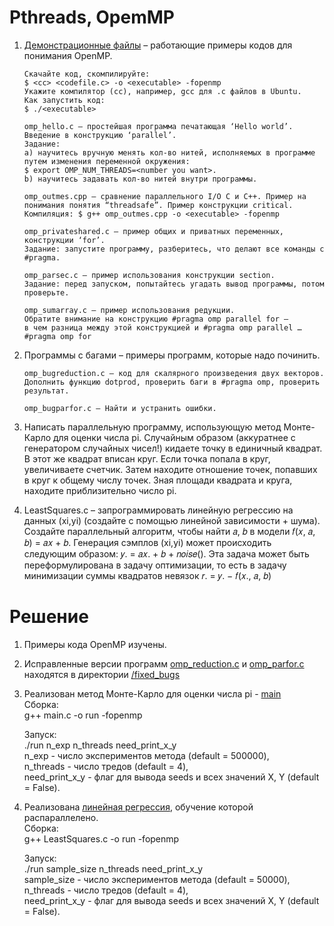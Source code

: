 # Pthreads, OpemMP  



1. [Демонстрационные файлы](demo) – работающие примеры кодов для понимания OpenMP.  
    ``` text
    Скачайте код, скомпилируйте:
    $ <cc> <codefile.c> -o <executable> -fopenmp
    Укажите компилятор (cc), например, gcc для .c файлов в Ubuntu.
    Как запустить код:
    $ ./<executable>
    ```
    ``` text
    omp_hello.c – простейшая программа печатающая ‘Hello world’. Введение в конструкцию ‘parallel’.  
    Задание:  
    а) научитесь вручную менять кол-во нитей, исполняемых в программе путем изменения переменной окружения:  
    $ export OMP_NUM_THREADS=<number you want>.  
    b) научитесь задавать кол-во нитей внутри программы.  

    omp_outmes.cpp – сравнение параллельного I/O C и C++. Пример на понимания понятия “threadsafe”. Пример конструкции critical.  
    Компиляция: $ g++ omp_outmes.cpp -o <executable> -fopenmp  

    omp_privateshared.c – пример общих и приватных переменных, конструкции ‘for’.  
    Задание: запустите программу, разберитесь, что делают все команды с #pragma.  

    omp_parsec.c – пример использования конструкции section.  
    Задание: перед запуском, попытайтесь угадать вывод программы, потом проверьте.  

    omp_sumarray.c – пример использования редукции.  
    Обратите внимание на конструкцию #pragma omp parallel for –  
    в чем разница между этой конструкцией и #pragma omp parallel … #pragma omp for  
    ```

2. Программы с багами – примеры программ, которые надо починить.  
    ``` text
    omp_bugreduction.c – код для скалярного произведения двух векторов.  
    Дополнить функцию dotprod, проверить баги в #pragma omp, проверить результат.

    omp_bugparfor.c – Найти и устранить ошибки.
    ```
3. Написать параллельную программу, использующую метод Монте-Карло для оценки числа pi. Случайным образом (аккуратнее с генератором случайных чисел!) кидаете точку в единичный квадрат. В этот же квадрат вписан круг. Если точка попала в круг, увеличиваете счетчик. Затем находите отношение точек, попавших в круг к общему числу точек. Зная площади квадрата и круга, находите приблизительно число pi.  

4. LeastSquares.c – запрограммировать линейную регрессию на
данных (xi,yi) (создайте с помощью линейной зависимости + шума).
Создайте параллельный алгоритм, чтобы найти 𝑎, 𝑏 в модели
𝑓(𝑥, 𝑎, 𝑏) = 𝑎𝑥 + 𝑏. Генерация сэмплов (xi,yi) может происходить
следующим образом: 𝑦. = 𝑎𝑥. + 𝑏 + 𝑛𝑜𝑖𝑠𝑒().
Эта задача может быть переформулирована в задачу оптимизации,
то есть в задачу минимизации суммы квадратов невязок 𝑟. = 𝑦. −
𝑓(𝑥., 𝑎, 𝑏)  

# Решение  

1. Примеры кода OpenMP изучены.  

2. Исправленные версии программ [omp_reduction.c](fixed_bugs/omp_reduction.c) и [omp_parfor.c](fixed_bugs/omp_parfor.c) находятся в директории [/fixed_bugs](fixed_bugs)  

3. Реализован метод Монте-Карло для оценки числа pi - [main](main.c)  
    Сборка:  
    g++ main.c -o run -fopenmp  

    Запуск:  
    ./run n_exp n_threads need_print_x_y  
    n_exp - число экспериментов метода (default = 500000),  
    n_threads - число тредов (default = 4),  
    need_print_x_y - флаг для вывода seeds и всех значений X, Y (default = False).  

4. Реализована [линейная регрессия](bonus/LeastSquares.c), обучение которой распараллелено.  
    Сборка:  
    g++ LeastSquares.c -o run -fopenmp  

    Запуск:  
    ./run sample_size n_threads need_print_x_y  
    sample_size - число экспериментов метода (default = 50000),  
    n_threads - число тредов (default = 4),  
    need_print_x_y - флаг для вывода seeds и всех значений X, Y (default = False). 